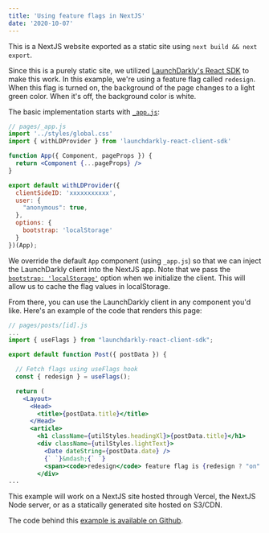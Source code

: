 ```yaml
---
title: 'Using feature flags in NextJS'
date: '2020-10-07'
---
```


This is a NextJS website exported as a static site using `next build && next export`.

Since this is a purely static site, we utilized [LaunchDarkly's React SDK](https://docs.launchdarkly.com/sdk/client-side/react) to make this work. In this example, we're using a feature flag called `redesign`. When this flag is turned on, the background of the page changes to a light green color. When it's off, the background color is white.

The basic implementation starts with [`_app.js`](https://nextjs.org/docs/advanced-features/custom-app):

```jsx
// pages/_app.js
import '../styles/global.css'
import { withLDProvider } from 'launchdarkly-react-client-sdk'

function App({ Component, pageProps }) {
  return <Component {...pageProps} />
}

export default withLDProvider({
  clientSideID: 'xxxxxxxxxxx',
  user: {
    "anonymous": true,
  },
  options: {
    bootstrap: 'localStorage'
  }
})(App);
```

We override the default `App` component (using `_app.js`) so that we can inject the LaunchDarkly client into the NextJS app. Note that we pass the [`bootstrap: 'localStorage'`](https://docs.launchdarkly.com/sdk/client-side/javascript#bootstrapping) option when we initialize the client. This will allow us to cache the flag values in localStorage.

From there, you can use the LaunchDarkly client in any component you'd like. Here's an example of the code that renders this page:

```jsx
// pages/posts/[id].js
...
import { useFlags } from "launchdarkly-react-client-sdk";

export default function Post({ postData }) {

  // Fetch flags using useFlags hook
  const { redesign } = useFlags();

  return (
    <Layout>
      <Head>
        <title>{postData.title}</title>
      </Head>
      <article>
        <h1 className={utilStyles.headingXl}>{postData.title}</h1>
        <div className={utilStyles.lightText}>
          <Date dateString={postData.date} />
          {` `}&mdash;{` `}
          <span><code>redesign</code> feature flag is {redesign ? "on" : "off"}</span>
        </div>
...
```

This example will work on a NextJS site hosted through Vercel, the NextJS Node server, or as a statically generated site hosted on S3/CDN.

The code behind this [example is available on Github](https://github.com/launchdarkly-labs/using-launchdarkly-in-nextjs).